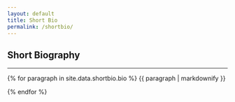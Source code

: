 ```yaml
---
layout: default
title: Short Bio
permalink: /shortbio/
---
```


## Short Biography
--- 
{% for paragraph in site.data.shortbio.bio %}
{{ paragraph | markdownify }}

{% endfor %}
